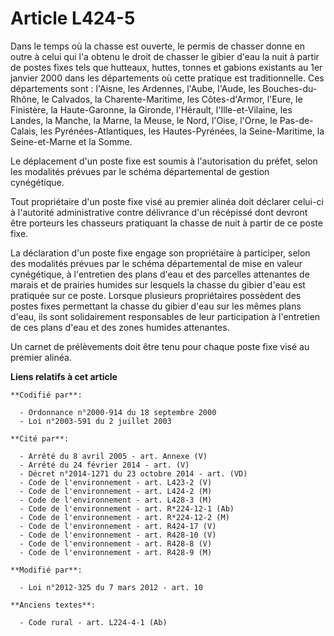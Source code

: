 # Article L424-5

Dans le temps où la chasse est ouverte, le permis de chasser donne en outre à celui qui l'a obtenu le droit de chasser le
gibier d'eau la nuit à partir de postes fixes tels que hutteaux, huttes, tonnes et gabions existants au 1er janvier 2000 dans
les départements où cette pratique est traditionnelle. Ces départements sont : l'Aisne, les Ardennes, l'Aube, l'Aude, les
Bouches-du-Rhône, le Calvados, la Charente-Maritime, les Côtes-d'Armor, l'Eure, le Finistère, la Haute-Garonne, la Gironde,
l'Hérault, l'Ille-et-Vilaine, les Landes, la Manche, la Marne, la Meuse, le Nord, l'Oise, l'Orne, le Pas-de-Calais, les
Pyrénées-Atlantiques, les Hautes-Pyrénées, la Seine-Maritime, la Seine-et-Marne et la Somme.

Le déplacement d'un poste fixe est soumis à l'autorisation du préfet, selon les modalités prévues par le schéma départemental
de gestion cynégétique. 

Tout propriétaire d'un poste fixe visé au premier alinéa doit déclarer celui-ci à l'autorité administrative contre délivrance
d'un récépissé dont devront être porteurs les chasseurs pratiquant la chasse de nuit à partir de ce poste fixe.

La déclaration d'un poste fixe engage son propriétaire à participer, selon des modalités prévues par le schéma départemental
de mise en valeur cynégétique, à l'entretien des plans d'eau et des parcelles attenantes de marais et de prairies humides sur
lesquels la chasse du gibier d'eau est pratiquée sur ce poste. Lorsque plusieurs propriétaires possèdent des postes fixes
permettant la chasse du gibier d'eau sur les mêmes plans d'eau, ils sont solidairement responsables de leur participation à
l'entretien de ces plans d'eau et des zones humides attenantes.

Un carnet de prélèvements doit être tenu pour chaque poste fixe visé au premier alinéa.

**Liens relatifs à cet article**

	**Codifié par**:

	  - Ordonnance n°2000-914 du 18 septembre 2000
	  - Loi n°2003-591 du 2 juillet 2003

	**Cité par**:

	  - Arrêté du 8 avril 2005 - art. Annexe (V)
	  - Arrêté du 24 février 2014 - art. (V)
	  - Décret n°2014-1271 du 23 octobre 2014 - art. (VD)
	  - Code de l'environnement - art. L423-2 (V)
	  - Code de l'environnement - art. L424-2 (M)
	  - Code de l'environnement - art. L428-3 (M)
	  - Code de l'environnement - art. R*224-12-1 (Ab)
	  - Code de l'environnement - art. R*224-12-2 (M)
	  - Code de l'environnement - art. R424-17 (V)
	  - Code de l'environnement - art. R428-10 (V)
	  - Code de l'environnement - art. R428-8 (V)
	  - Code de l'environnement - art. R428-9 (M)

	**Modifié par**:

	  - Loi n°2012-325 du 7 mars 2012 - art. 10

	**Anciens textes**:

	  - Code rural - art. L224-4-1 (Ab)
